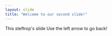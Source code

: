 ```yaml
---
layout: slide
title: "Welcome to our second slide!"
---
```

This steftrop's slide
Use the left arrow to go back!